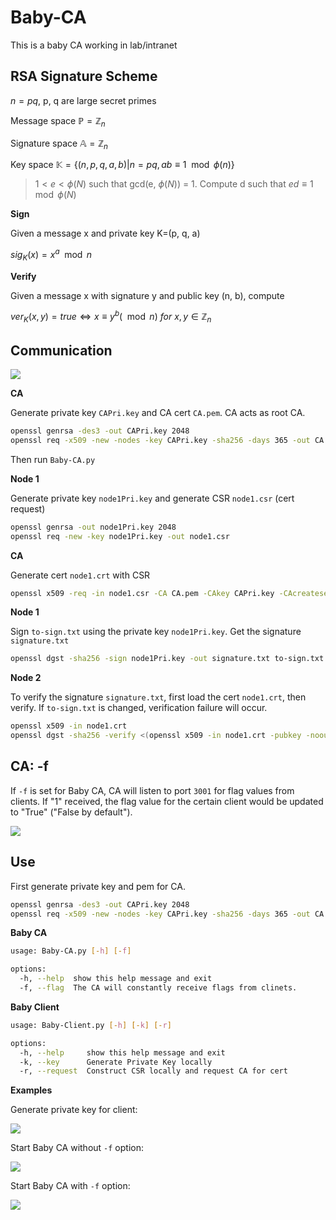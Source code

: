 # Baby-CA

This is a baby CA working in lab/intranet

## RSA Signature Scheme

$n = pq$, p, q are large secret primes

Message space $\mathbb{P} = \mathbb{Z}_n$

Signature space $\mathbb{A} = \mathbb{Z}_n$

Key space $\mathbb{K} = \{(n, p, q, a, b) | n = pq, ab \equiv 1 \mod \phi(n)\}$

> $1 \lt e \lt \phi(N)$ such that gcd(e, $\phi(N)$) = 1. Compute d such that $ed \equiv 1 \mod \phi(N)$

**Sign**

Given a message x and private key K=(p, q, a)

$sig_K(x) = x^a \mod n$

**Verify**

Given a message x with signature y and public key (n, b), compute

$ver_K(x, y) = true \Leftrightarrow x \equiv y^b (\mod n)\ for\ x,y \in \mathbb{Z}_n$


## Communication

![](pic/baby-CA.png)

**CA**

Generate private key `CAPri.key` and CA cert `CA.pem`. CA acts as root CA.

```bash
openssl genrsa -des3 -out CAPri.key 2048
openssl req -x509 -new -nodes -key CAPri.key -sha256 -days 365 -out CA.pem
```

Then run `Baby-CA.py`

**Node 1**

Generate private key `node1Pri.key` and generate CSR `node1.csr` (cert request)

```bash
openssl genrsa -out node1Pri.key 2048
openssl req -new -key node1Pri.key -out node1.csr
```

**CA**

Generate cert `node1.crt` with CSR

```bash
openssl x509 -req -in node1.csr -CA CA.pem -CAkey CAPri.key -CAcreateserial -out node1.crt -days 365 -sha256
```

**Node 1**

Sign `to-sign.txt` using the private key `node1Pri.key`. Get the signature `signature.txt`

```bash
openssl dgst -sha256 -sign node1Pri.key -out signature.txt to-sign.txt
```

**Node 2**

To verify the signature `signature.txt`, first load the cert `node1.crt`, then verify. If `to-sign.txt` is changed, verification failure will occur.

```bash
openssl x509 -in node1.crt
openssl dgst -sha256 -verify <(openssl x509 -in node1.crt -pubkey -noout) -signature signature.txt to-sign.txt
```

## CA: -f

If `-f` is set for Baby CA, CA will listen to port `3001` for flag values from clients. If "1" received, the flag value for the certain client would be updated to "True" ("False by default").

![](pic/ca-flag.png)

## Use

First generate private key and pem for CA.

```bash
openssl genrsa -des3 -out CAPri.key 2048
openssl req -x509 -new -nodes -key CAPri.key -sha256 -days 365 -out CA.pem
```

**Baby CA**

```bash
usage: Baby-CA.py [-h] [-f]

options:
  -h, --help  show this help message and exit
  -f, --flag  The CA will constantly receive flags from clinets.
```

**Baby Client**

```bash
usage: Baby-Client.py [-h] [-k] [-r]

options:
  -h, --help     show this help message and exit
  -k, --key      Generate Private Key locally
  -r, --request  Construct CSR locally and request CA for cert
```

**Examples**

Generate private key for client:

![](pic/prikey-client.png)

Start Baby CA without `-f` option:

![](pic/ca-nf.png)

Start Baby CA with `-f` option:

![](pic/ca-f.png)


